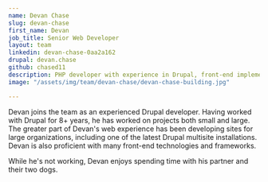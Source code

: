 ```yaml
---
name: Devan Chase
slug: devan-chase
first_name: Devan
job_title: Senior Web Developer
layout: team
linkedin: devan-chase-0aa2a162
drupal: devan.chase
github: chased11
description: PHP developer with experience in Drupal, front-end implementation, and architecting / interfacing with Javascript APIs.
image: "/assets/img/team/devan-chase/devan-chase-building.jpg"

---
```


Devan joins the team as an experienced Drupal developer. Having worked with Drupal for 8+ years, he has worked on projects both small and large. The greater part of Devan's web experience has been developing sites for large organizations, including one of the latest Drupal multisite installations. Devan is also proficient with many front-end technologies and frameworks.

While he's not working, Devan enjoys spending time with his partner and their two dogs.
